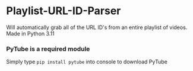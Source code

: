 # Playlist-URL-ID-Parser
Will automatically grab all of the URL ID's from an entire playlist of videos.
Made in Python 3.11 

### PyTube is a required module
Simply type 
```pip install pytube``` into console to download PyTube
